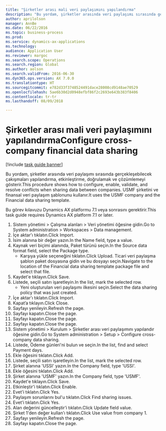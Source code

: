 ```yaml
--- 
title: "Şirketler arası mali veri paylaşımını yapılandırma"
description: "Bu yordam, şirketler arasında veri paylaşımı sırasında gerçekleşebilecek çakışmaları yapılandırma, etkinleştirme, doğrulamak ve çözümlemeyi gösterir."
author: aprilolson
manager: AnnBe
ms.date: 06/22/2016
ms.topic: business-process
ms.prod: 
ms.service: dynamics-ax-applications
ms.technology: 
audience: Application User
ms.reviewer: margoc
ms.search.scope: Operations
ms.search.region: Global
ms.author: aolson
ms.search.validFrom: 2016-06-30
ms.dyn365.ops.version: AX 7.0.0
ms.translationtype: HT
ms.sourcegitcommit: e782d33f3748524491dace28008cd9148ae70529
ms.openlocfilehash: 5ae6b30d2d0948efbf86f2c2693e643b383f8406
ms.contentlocale: tr-tr
ms.lasthandoff: 08/09/2018

---
```

# <a name="configure-cross-company-financial-data-sharing"></a><span data-ttu-id="71dd0-103">Şirketler arası mali veri paylaşımını yapılandırma</span><span class="sxs-lookup"><span data-stu-id="71dd0-103">Configure cross-company financial data sharing</span></span>

[!include [task guide banner](../../includes/task-guide-banner.md)]

<span data-ttu-id="71dd0-104">Bu yordam, şirketler arasında veri paylaşımı sırasında gerçekleşebilecek çakışmaları yapılandırma, etkinleştirme, doğrulamak ve çözümlemeyi gösterir.</span><span class="sxs-lookup"><span data-stu-id="71dd0-104">This procedure shows how to configure, enable, validate, and resolve conflicts when sharing data between companies.</span></span> <span data-ttu-id="71dd0-105">USMF şirketini ve finansal veri paylaşım şablonunu kullanır.</span><span class="sxs-lookup"><span data-stu-id="71dd0-105">It uses the USMF company and the Financial data sharing template.</span></span>



<span data-ttu-id="71dd0-106">Bu görev kılavuzu Dynamics AX platformu 7.1 veya sonrasını gerektirir.</span><span class="sxs-lookup"><span data-stu-id="71dd0-106">This task guide requires Dynamics AX platform 7.1 or later.</span></span>

1. <span data-ttu-id="71dd0-107">Sistem yönetimi > Çalışma alanları > Veri yönetimi öğesine gidin.</span><span class="sxs-lookup"><span data-stu-id="71dd0-107">Go to System administration > Workspaces > Data management.</span></span>
2. <span data-ttu-id="71dd0-108">İçe aktar'ı tıklatın.</span><span class="sxs-lookup"><span data-stu-id="71dd0-108">Click Import.</span></span>
3. <span data-ttu-id="71dd0-109">İsim alanına bir değer yazın.</span><span class="sxs-lookup"><span data-stu-id="71dd0-109">In the Name field, type a value.</span></span>
4. <span data-ttu-id="71dd0-110">Kaynak veri biçimi alanında, Paket türünü seçin.</span><span class="sxs-lookup"><span data-stu-id="71dd0-110">In the Source data format field, select the Package type.</span></span>
    * <span data-ttu-id="71dd0-111">Karşıya yükle seçeneğini tıklatın.</span><span class="sxs-lookup"><span data-stu-id="71dd0-111">Click Upload.</span></span> <span data-ttu-id="71dd0-112">Ticari veri paylaşma şablon paket dosyasına gidin ve bu dosyayı seçin.</span><span class="sxs-lookup"><span data-stu-id="71dd0-112">Navigate to the location of the Financial data sharing template package file and select that file.</span></span>  
5. <span data-ttu-id="71dd0-113">Kaydet'e tıklayın.</span><span class="sxs-lookup"><span data-stu-id="71dd0-113">Click Save.</span></span>
6. <span data-ttu-id="71dd0-114">Listede, seçili satırı işaretleyin.</span><span class="sxs-lookup"><span data-stu-id="71dd0-114">In the list, mark the selected row.</span></span>
    * <span data-ttu-id="71dd0-115">Yeni oluşturulan veri paylaşımı ilkesini seçin.</span><span class="sxs-lookup"><span data-stu-id="71dd0-115">Select the data sharing policy that was just created.</span></span>  
7. <span data-ttu-id="71dd0-116">İçe aktar'ı tıklatın.</span><span class="sxs-lookup"><span data-stu-id="71dd0-116">Click Import.</span></span>
8. <span data-ttu-id="71dd0-117">Kapat’a tıklayın.</span><span class="sxs-lookup"><span data-stu-id="71dd0-117">Click Close.</span></span>
9. <span data-ttu-id="71dd0-118">Sayfayı yenileyin.</span><span class="sxs-lookup"><span data-stu-id="71dd0-118">Refresh the page.</span></span>
10. <span data-ttu-id="71dd0-119">Sayfayı kapatın.</span><span class="sxs-lookup"><span data-stu-id="71dd0-119">Close the page.</span></span>
11. <span data-ttu-id="71dd0-120">Sayfayı kapatın.</span><span class="sxs-lookup"><span data-stu-id="71dd0-120">Close the page.</span></span>
12. <span data-ttu-id="71dd0-121">Sayfayı kapatın.</span><span class="sxs-lookup"><span data-stu-id="71dd0-121">Close the page.</span></span>
13. <span data-ttu-id="71dd0-122">Sistem yönetimi > Kurulum > Şirketler arası veri paylaşımını yapılandır öğesine gidin.</span><span class="sxs-lookup"><span data-stu-id="71dd0-122">Go to System administration > Setup > Configure cross-company data sharing.</span></span>
14. <span data-ttu-id="71dd0-123">Listede, Ödeme günleri'ni bulun ve seçin.</span><span class="sxs-lookup"><span data-stu-id="71dd0-123">In the list, find and select Payment days.</span></span>
15. <span data-ttu-id="71dd0-124">Ekle öğesini tıklatın.</span><span class="sxs-lookup"><span data-stu-id="71dd0-124">Click Add.</span></span>
16. <span data-ttu-id="71dd0-125">Listede, seçili satırı işaretleyin.</span><span class="sxs-lookup"><span data-stu-id="71dd0-125">In the list, mark the selected row.</span></span>
17. <span data-ttu-id="71dd0-126">Şirket alanına 'USSI' yazın.</span><span class="sxs-lookup"><span data-stu-id="71dd0-126">In the Company field, type 'USSI'.</span></span>
18. <span data-ttu-id="71dd0-127">Ekle öğesini tıklatın.</span><span class="sxs-lookup"><span data-stu-id="71dd0-127">Click Add.</span></span>
19. <span data-ttu-id="71dd0-128">Şirket alanına 'USMF' yazın.</span><span class="sxs-lookup"><span data-stu-id="71dd0-128">In the Company field, type 'USMF'.</span></span>
20. <span data-ttu-id="71dd0-129">Kaydet'e tıklayın.</span><span class="sxs-lookup"><span data-stu-id="71dd0-129">Click Save.</span></span>
21. <span data-ttu-id="71dd0-130">Etkinleştir'i tıklatın.</span><span class="sxs-lookup"><span data-stu-id="71dd0-130">Click Enable.</span></span>
22. <span data-ttu-id="71dd0-131">Evet'i tıklatın.</span><span class="sxs-lookup"><span data-stu-id="71dd0-131">Click Yes.</span></span>
23. <span data-ttu-id="71dd0-132">Paylaşım sorunlarını bul'u tıklatın.</span><span class="sxs-lookup"><span data-stu-id="71dd0-132">Click Find sharing issues.</span></span>
24. <span data-ttu-id="71dd0-133">Evet'i tıklatın.</span><span class="sxs-lookup"><span data-stu-id="71dd0-133">Click Yes.</span></span>
25. <span data-ttu-id="71dd0-134">Alan değerini güncelleştir'i tıklatın.</span><span class="sxs-lookup"><span data-stu-id="71dd0-134">Click Update field value.</span></span>
26. <span data-ttu-id="71dd0-135">Şirket 1'den değer kullan'ı tıklatın.</span><span class="sxs-lookup"><span data-stu-id="71dd0-135">Click Use value from company 1.</span></span>
27. <span data-ttu-id="71dd0-136">Sayfayı yenileyin.</span><span class="sxs-lookup"><span data-stu-id="71dd0-136">Refresh the page.</span></span>
28. <span data-ttu-id="71dd0-137">Sayfayı kapatın.</span><span class="sxs-lookup"><span data-stu-id="71dd0-137">Close the page.</span></span>


